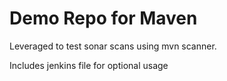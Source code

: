 # Demo Repo for Maven
Leveraged to test sonar scans using mvn scanner.

Includes jenkins file for optional usage 
